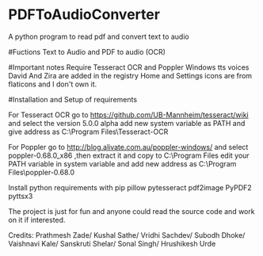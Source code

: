 # PDFToAudioConverter
A python program to read pdf and convert text to audio

#Fuctions
Text to Audio and PDF to audio (OCR)

#Important notes 
Require Tesseract OCR and Poppler
Windows tts voices David And Zira are added in the registry
Home and Settings icons are from flaticons and I don't own it.

#Installation and Setup of requirements

For Tesseract OCR
go to https://github.com/UB-Mannheim/tesseract/wiki and select the version 5.0.0 alpha
add new system variable as PATH and give address as C:\Program Files\Tesseract-OCR

For Poppler
go to http://blog.alivate.com.au/poppler-windows/ and select poppler-0.68.0_x86 ,then extract it and copy to C:\Program Files
edit your PATH variable in system variable and add new address as C:\Program Files\poppler-0.68.0

Install python requirements with pip
pillow
pytesseract
pdf2image
PyPDF2
pyttsx3


The project is just for fun and anyone could read the source code and work on it if interested.

Credits:
Prathmesh Zade/
Kushal Sathe/
Vridhi Sachdev/
Subodh Dhoke/
Vaishnavi Kale/
Sanskruti Shelar/
Sonal Singh/
Hrushikesh Urde
